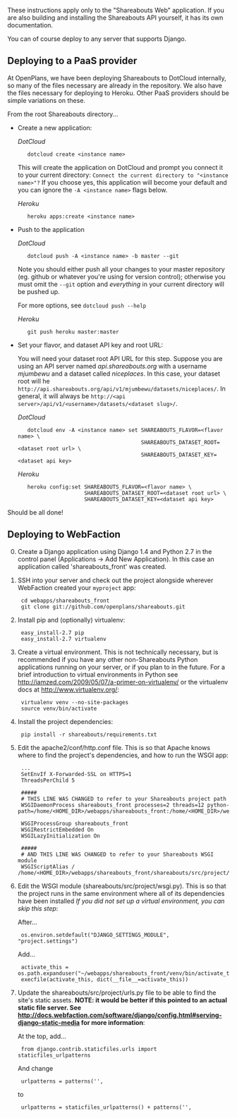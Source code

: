 These instructions apply only to the "Shareabouts Web" application.
If you are also building and installing the Shareabouts API yourself,
it has its own documentation.

You can of course deploy to any server that supports Django.

Deploying to a PaaS provider
----------------------------

At OpenPlans, we have been deploying Shareabouts to DotCloud internally, so many
of the files necessary are already in the repository.  We also have the files
necessary for deploying to Heroku.  Other PaaS providers should be simple
variations on these.

From the root Shareabouts directory...

* Create a new application:

  *DotCloud*

         dotcloud create <instance name>

  This will create the application on DotCloud and prompt you connect it to your current directory: `Connect the current directory to "<instance name>"?` If you choose yes, this application will become your default and you can ignore the `-A <instance name>` flags below.

  *Heroku*

         heroku apps:create <instance name>

* Push to the application

  *DotCloud*

         dotcloud push -A <instance name> -b master --git

  Note you should either push all your changes to your master repository (eg. github or whatever you're using for version control); otherwise you must omit the `--git` option and _everything_ in your current directory will be pushed up.

  For more options, see `dotcloud push --help`

  *Heroku*

         git push heroku master:master

* Set your flavor, and dataset API key and root URL:

  You will need your dataset root API URL for this step.  Suppose you are using an API server named *api.shareabouts.org* with a username *mjumbewu* and a dataset called *niceplaces*. In this case, your dataset root will he `http://api.shareabouts.org/api/v1/mjumbewu/datasets/niceplaces/`.  In general, it will always be `http://<api server>/api/v1/<username>/datasets/<dataset slug>/`.

  *DotCloud*

         dotcloud env -A <instance name> set SHAREABOUTS_FLAVOR=<flavor name> \
                                             SHAREABOUTS_DATASET_ROOT=<dataset root url> \
                                             SHAREABOUTS_DATASET_KEY=<dataset api key>

  *Heroku*

         heroku config:set SHAREABOUTS_FLAVOR=<flavor name> \
                           SHAREABOUTS_DATASET_ROOT=<dataset root url> \
                           SHAREABOUTS_DATASET_KEY=<dataset api key>

Should be all done!


Deploying to WebFaction
-----------------------

0. Create a Django application using Django 1.4 and Python 2.7 in the control panel (Applications -> Add New Application). In this case an application called 'shareabouts_front' was created.

1. SSH into your server and check out the project alongside wherever WebFaction created your `myproject` app:

        cd webapps/shareabouts_front
        git clone git://github.com/openplans/shareabouts.git

2. Install pip and (optionally) virtualenv:

        easy_install-2.7 pip
        easy_install-2.7 virtualenv

3. Create a virtual environment.  This is not technically necessary, but is recommended if you have any other non-Shareabouts Python applications running on your server, or if you plan to in the future.  For a brief introduction to virtual environments in Python see http://iamzed.com/2009/05/07/a-primer-on-virtualenv/ or the virtualenv docs at http://www.virtualenv.org/:

        virtualenv venv --no-site-packages
        source venv/bin/activate

4. Install the project dependencies:

        pip install -r shareabouts/requirements.txt

5. Edit the apache2/conf/http.conf file. This is so that Apache knows where to find the project's dependencies, and how to run the WSGI app:

        ...
        SetEnvIf X-Forwarded-SSL on HTTPS=1
        ThreadsPerChild 5

        #####
        # THIS LINE WAS CHANGED to refer to your Shareabouts project path
        WSGIDaemonProcess shareabouts_front processes=2 threads=12 python-path=/home/<HOME_DIR>/webapps/shareabouts_front:/home/<HOME_DIR>/webapps/shareabouts_front/shareabouts/src:/home/<HOME_DIR>/webapps/shareabouts_front/lib/python2.7

        WSGIProcessGroup shareabouts_front
        WSGIRestrictEmbedded On
        WSGILazyInitialization On

        #####
        # AND THIS LINE WAS CHANGED to refer to your Shareabouts WSGI module
        WSGIScriptAlias / /home/<HOME_DIR>/webapps/shareabouts_front/shareabouts/src/project/wsgi.py


6. Edit the WSGI module (shareabouts/src/project/wsgi.py).  This is so that the project runs in the same environment where all of its dependencies have been installed  *If you did not set up a virtual environment, you can skip this step*:

   After...

        os.environ.setdefault("DJANGO_SETTINGS_MODULE", "project.settings")

   Add...

        activate_this = os.path.expanduser("~/webapps/shareabouts_front/venv/bin/activate_this.py")
        execfile(activate_this, dict(__file__=activate_this))


7. Update the shareabouts/src/project/urls.py file to be able to find the site's static assets.  **NOTE: it would be better if this pointed to an actual static file server.  See http://docs.webfaction.com/software/django/config.html#serving-django-static-media for more information**:

   At the top, add...

        from django.contrib.staticfiles.urls import staticfiles_urlpatterns

   And change

        urlpatterns = patterns('',

   to

        urlpatterns = staticfiles_urlpatterns() + patterns('',
